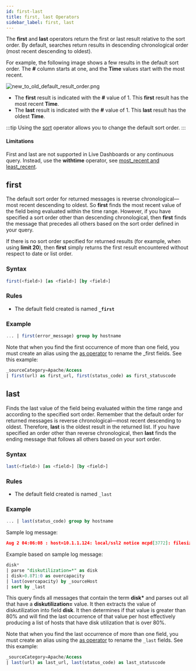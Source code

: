 ```yaml
---
id: first-last
title: first, last Operators
sidebar_label: first, last
---
```



The **first** and **last** operators return the first or last result relative to the sort order. By default, searches return results in descending chronological order (most recent descending to oldest).

For example, the following image shows a few results in the default sort order. The **#** column starts at one, and the **Time** values start with the most recent.

![new_to_old_default_result_order.png](/img/search/searchquerylanguage/group-aggregate-operators/new_to_old_default_result_order.png)

* The **first** result is indicated with the **#** value of 1. This **first** result has the most recent **Time**.
* The **last** result is indicated with the **#** value of 1. This **last** result has the oldest **Time**.

:::tip
Using the [sort](/docs/search/search-query-language/search-operators/sort) operator allows you to change the default sort order.
:::

#### Limitations

First and last are not supported in Live Dashboards or any continuous query. Instead, use the **withtime** operator, see [most_recent and least_recent](/docs/search/search-query-language/group-aggregate-operators#most_recent-least_recent).

## first

The default sort order for returned messages is reverse chronological—most recent descending to oldest. So **first** finds the most recent value of the field being evaluated within the time range. However, if you have specified a sort order other than descending chronological, then **first** finds the message that precedes all others based on the sort order defined in your query.

If there is no sort order specified for returned results (for example, when using **limit 20**), then **first** simply returns the first result encountered without respect to date or list order.

### Syntax

```sql
first(<field>) [as <field>] [by <field>]
```

### Rules

* The default field created is named **`_first`**

### Example

```sql
... | first(error_message) group by hostname
```

Note that when you find the first occurrence of more than one field, you must create an alias using the [as
operator](/docs/search/search-query-language/search-operators/as) to rename the _first fields. See this example:

```sql
_sourceCategory=Apache/Access
| first(url) as first_url, first(status_code) as first_statuscode
```

## last

Finds the last value of the field being evaluated within the time range and according to the specified sort order. Remember that the default order for returned messages is reverse chronological—most recent descending to oldest. Therefore, **last** is the oldest result in the returned list. If you have specified an order other than reverse chronological, then **last** finds the ending message that follows all others based on your sort order.

### Syntax

```sql
last(<field>) [as <field>] [by <field>]
```

### Rules

* The default field created is named `_last`

### Example

```sql
... | last(status_code) group by hostname
```

Sample log message:

```json
Aug 2 04:06:08 : host=10.1.1.124: local/ssl2 notice mcpd[3772]: filesize=20454: diskutilization=0.4 : 01070638:5: Pool member 172.31.51.22:0 monitor status down.
```

Example based on sample log message:

```sql
disk*
| parse "diskutilization=*" as disk
| disk>0.8?1:0 as overcapacity
| last(overcapacity) by _sourceHost
| sort by _last
```

This query finds all messages that contain the term **disk\*** and parses out all that have a **diskutilization=** value. It then extracts the value of diskutilization into field **disk**. It then determines if that value is greater than 80% and will find the last occurrence of that value per host effectively producing a list of hosts that have disk utilization that is over 80%.

Note that when you find the last occurrence of more than one field, you must create an alias using the [as operator](/docs/search/search-query-language/search-operators/as) to rename the `_last` fields. See this example:

```sql
_sourceCategory=Apache/Access
| last(url) as last_url, last(status_code) as last_statuscode
```
